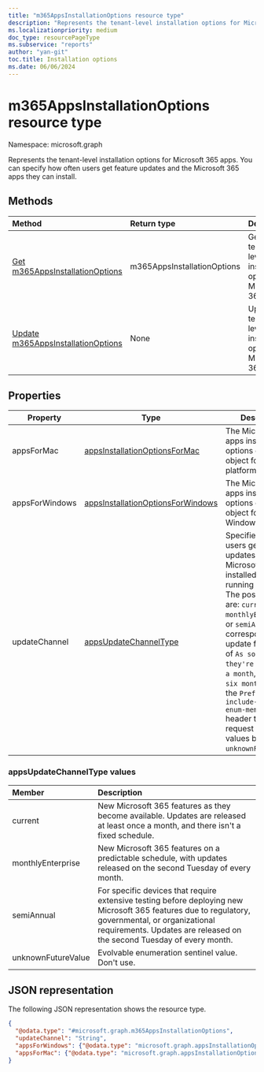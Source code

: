 ```yaml
---
title: "m365AppsInstallationOptions resource type"
description: "Represents the tenant-level installation options for Microsoft 365 apps."
ms.localizationpriority: medium
doc_type: resourcePageType
ms.subservice: "reports"
author: "yan-git"
toc.title: Installation options
ms.date: 06/06/2024
---
```


# m365AppsInstallationOptions resource type

Namespace: microsoft.graph

Represents the tenant-level installation options for Microsoft 365 apps. You can specify how often users get feature updates and the Microsoft 365 apps they can install.

## Methods

|Method|Return type|Description|
|:---|:---|:---|
|[Get m365AppsInstallationOptions](../api/m365appsinstallationoptions-get.md)|m365AppsInstallationOptions|Get the tenant-level installation options for Microsoft 365 apps.|
|[Update m365AppsInstallationOptions](../api/m365appsinstallationoptions-update.md)|None|Update tenant-level installation options for Microsoft 365 apps.|

## Properties

| Property       | Type           | Description                                 |
| -------------- | -------------- | ------------------------------------------- |
| appsForMac | [appsInstallationOptionsForMac](../resources/appsInstallationOptionsForMac.md) | The Microsoft 365 apps installation options container object for a MAC platform. |
| appsForWindows | [appsInstallationOptionsForWindows](../resources/appsInstallationOptionsForWindows.md) | The Microsoft 365 apps installation options container object for a Windows platform. |
| updateChannel | [appsUpdateChannelType](#appsupdatechanneltype-values) | Specifies how often users get feature updates for Microsoft 365 apps installed on devices running Windows. The possible values are: `current`, `monthlyEnterprise`, or `semiAnnual`, with corresponding update frequencies of `As soon as they're ready`, `Once a month`, and `Every six months`. Include the `Prefer: include-unknown-enum-members` header to explicitly request for enum values beyond `unknownFutureValue`.|

### appsUpdateChannelType values

|Member|Description|
|:---|:---|
|current|New Microsoft 365 features as they become available. Updates are released at least once a month, and there isn't a fixed schedule. |
|monthlyEnterprise|New Microsoft 365 features on a predictable schedule, with updates released on the second Tuesday of every month. |
|semiAnnual|For specific devices that require extensive testing before deploying new Microsoft 365 features due to regulatory, governmental, or organizational requirements. Updates are released on the second Tuesday of every month. |
|unknownFutureValue|Evolvable enumeration sentinel value. Don't use. |

## JSON representation

The following JSON representation shows the resource type.
<!-- {
  "blockType": "resource",
  "@odata.type": "microsoft.graph.m365AppsInstallationOptions",
  "baseType": "microsoft.graph.entity",
  "openType": false
}
-->
``` json
{
  "@odata.type": "#microsoft.graph.m365AppsInstallationOptions",
  "updateChannel": "String",
  "appsForWindows": {"@odata.type": "microsoft.graph.appsInstallationOptionsForWindows"},
  "appsForMac": {"@odata.type": "microsoft.graph.appsInstallationOptionsForMac"}
}
```
